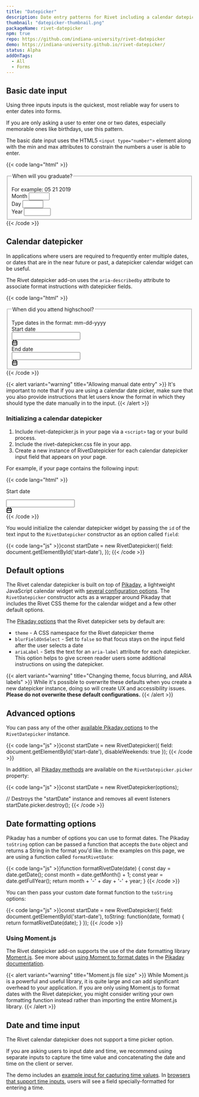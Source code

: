 ```yaml
---
title: "Datepicker"
description: Date entry patterns for Rivet including a calendar datepicker
thumbnail: "datepicker-thumbnail.png"
packageName: rivet-datepicker
npm: true
repo: https://github.com/indiana-university/rivet-datepicker
demo: https://indiana-university.github.io/rivet-datepicker/
status: Alpha
addOnTags:
  - All
  - Forms
---
```

## Basic date input
Using three inputs inputs is the quickest, most reliable way for users to enter dates into forms.

If you are only asking a user to enter one or two dates, especially memorable ones like birthdays, use this pattern.

The basic date input uses the HTML5 `<input type="number">` element along with the min and max attributes to constrain the numbers a user is able to enter.

{{< code lang="html" >}}<fieldset aria-describedby="grad-date-hint">
  <legend class="rvt-ts-18 rvt-text-bold">When will you graduate?</legend>
  <span class="rvt-ts-14" id="grad-date-hint">For example: 05 21 2019</span>
  <div class="rvt-date-input rvt-m-top-md">
    <div class="rvt-date-input__item">
      <label for="month">Month</label>
      <input type="number" min="1" max="12" id="month">
    </div>
    <div class="rvt-date-input__item">
      <label for="day">Day</label>
      <input type="number" min="1" max="31" id="day">
    </div>
    <div class="rvt-date-input__item rvt-date-input__item--year">
      <label for="year">Year</label>
      <input type="number" min="1900" max="2000" id="year">
    </div>
  </div>
</fieldset>
{{< /code >}}

## Calendar datepicker
In applications where users are required to frequently enter multiple dates, or dates that are in the near future or past, a datepicker calendar widget can be useful.

The Rivet datepicker add-on uses the `aria-describedby` attribute to associate format instructions with datepicker fields.

{{< code lang="html" >}}<fieldset aria-describedby="hs-date-hint">
  <legend class="rvt-ts-18 rvt-text-bold">When did you attend highschool?</legend>
  <span class="rvt-ts-14" id="hs-date-hint">Type dates in the format: mm-dd-yyyy</span>
  <div class="rvt-grid rvt-m-top-xl">
    <div class="rvt-grid__item-4-md-up">
      <div class="rvt-datepicker rvt-m-bottom-sm">
        <label for="start">Start date</label>
        <div class="rvt-datepicker__input" aria-hidden="true">
          <input autocomplete="off" type="text" id="start" aria-describedby="hs-date-hint">
          <div class="rvt-datepicker__icon">
            <svg xmlns="http://www.w3.org/2000/svg" width="16" height="16" viewBox="0 0 16 16">
              <path fill="currentColor" d="M12.29,2H12V1a1,1,0,0,0-2,0V2H6V1A1,1,0,0,0,4,1V2H3.71A2.78,2.78,0,0,0,1,4.83v7.33A2.78,2.78,0,0,0,3.71,15h8.57A2.78,2.78,0,0,0,15,12.17V4.83A2.78,2.78,0,0,0,12.29,2ZM3.71,4H4V5H6V4h4V5h2V4h.29a.78.78,0,0,1,.71.83V7H3V4.83A.78.78,0,0,1,3.71,4Zm8.57,9H3.71A.78.78,0,0,1,3,12.17V9H13v3.17A.78.78,0,0,1,12.29,13Z"/>
            </svg>
          </div>
        </div>
      </div>
    </div>
    <div class="rvt-grid__item-4-md-up">
      <div class="rvt-datepicker">
        <label for="end">End date</label>
        <div class="rvt-datepicker__input" aria-hidden="true">
          <input autocomplete="off" type="text" id="end" aria-describedby="hs-date-hint">
          <div class="rvt-datepicker__icon">
            <svg xmlns="http://www.w3.org/2000/svg" width="16" height="16" viewBox="0 0 16 16">
              <path fill="currentColor" d="M12.29,2H12V1a1,1,0,0,0-2,0V2H6V1A1,1,0,0,0,4,1V2H3.71A2.78,2.78,0,0,0,1,4.83v7.33A2.78,2.78,0,0,0,3.71,15h8.57A2.78,2.78,0,0,0,15,12.17V4.83A2.78,2.78,0,0,0,12.29,2ZM3.71,4H4V5H6V4h4V5h2V4h.29a.78.78,0,0,1,.71.83V7H3V4.83A.78.78,0,0,1,3.71,4Zm8.57,9H3.71A.78.78,0,0,1,3,12.17V9H13v3.17A.78.78,0,0,1,12.29,13Z"/>
            </svg>
          </div>
        </div>
      </div>
    </div>
  </div>
</fieldset>
{{< /code >}}

{{< alert variant="warning" title="Allowing manual date entry" >}}
It's important to note that if you are using a calendar date picker, make sure that you also provide instructions that let users know the format in which they should type the date manually in to the input.
{{< /alert >}}

### Initializing a calendar datepicker
1. Include rivet-datepicker.js in your page via a `<script>` tag or your build process.
2. Include the rivet-datepicker.css file in your app.
3. Create a new instance of RivetDatepicker for each calendar datepicker input field that appears on your page.

For example, if your page contains the following input:

{{< code lang="html" >}}<div class="rvt-date-picker">
  <label for="start">Start date</label>
  <div class="rvt-date-picker__input">
    <input type="text" id="start-date" aria-describedby="start-format">
    <div class="rvt-date-picker__icon" aria-hidden="true">
      <svg xmlns="http://www.w3.org/2000/svg" width="16" height="16" viewBox="0 0 16 16">
        <path fill="currentColor" d="M12.29,2H12V1a1,1,0,0,0-2,0V2H6V1A1,1,0,0,0,4,1V2H3.71A2.78,2.78,0,0,0,1,4.83v7.33A2.78,2.78,0,0,0,3.71,15h8.57A2.78,2.78,0,0,0,15,12.17V4.83A2.78,2.78,0,0,0,12.29,2ZM3.71,4H4V5H6V4h4V5h2V4h.29a.78.78,0,0,1,.71.83V7H3V4.83A.78.78,0,0,1,3.71,4Zm8.57,9H3.71A.78.78,0,0,1,3,12.17V9H13v3.17A.78.78,0,0,1,12.29,13Z"/>
      </svg>
    </div>
  </div>
</div>
{{< /code >}}

You would initialize the calendar datepicker widget by passing the `id` of the text input to the `RivetDatepicker` constructor as an option called `field`:

{{< code lang="js" >}}const startDate = new RivetDatepicker({
  field: document.getElementById('start-date'),
});
{{< /code >}}

## Default options
The Rivet calendar datepicker is built on top of [Pikaday](https://github.com/Pikaday/Pikaday), a lightweight JavaScript calendar widget with [several configuration options](https://github.com/Pikaday/Pikaday#configuration). The `RivetDatepicker` constructor acts as a wrapper around Pikaday that includes the Rivet CSS theme for the calendar widget and a few other default options.

The [Pikaday options](https://github.com/Pikaday/Pikaday#configuration) that the Rivet datepicker sets by default are:

* `theme` - A CSS namespace for the Rivet datepicker theme
* `blurFieldOnSelect` - Set to `false` so that focus stays on the input field after the user selects a date
* `ariaLabel` - Sets the text for an `aria-label` attribute for each datepicker. This option helps to give screen reader users some additional instructions on using the datepicker.

{{< alert variant="warning" title="Changing theme, focus blurring, and ARIA labels" >}}
While it's possible to overwrite these defaults when you create a new datepicker instance, doing so will create UX and accessibility issues. **Please do not overwrite these default configurations.**
{{< /alert >}}

## Advanced options
You can pass any of the other [available Pikaday options](https://github.com/Pikaday/Pikaday#configuration) to the `RivetDatepicker` instance.

{{< code lang="js" >}}const startDate = new RivetDatepicker({
  field: document.getElementById('start-date'),
  disableWeekends: true
});
{{< /code >}}

In addition, all [Pikaday methods](https://github.com/Pikaday/Pikaday#methods) are available on the `RivetDatepicker.picker` property:

{{< code lang="js" >}}const startDate = new RivetDatepicker(options);

// Destroys the "startDate" instance and removes all event listeners
startDate.picker.destroy();
{{< /code >}}

## Date formatting options
Pikaday has a number of options you can use to format dates. The Pikaday `toString` option can be passed a function that accepts the `Date` object and returns a String in the format you'd like. In the examples on this page, we are using a function called `formatRivetDate`:

{{< code lang="js" >}}function formatRivetDate(date) {
  const day = date.getDate();
  const month = date.getMonth() + 1;
  const year = date.getFullYear();
  return month + '-' + day + '-' + year;
}
{{< /code >}}

You can then pass your custom date format function to the `toString` options:

{{< code lang="js" >}}const startDate = new RivetDatepicker({
  field: document.getElementById('start-date'),
  toString: function(date, format) {
    return formatRivetDate(date);
  }
});
{{< /code >}}

### Using Moment.js
The Rivet datepicker add-on supports the use of the date formatting library [Moment.js](http://momentjs.com/). See more about [using Moment to format dates](https://github.com/Pikaday/Pikaday#formatting) in the [Pikaday documentation](https://github.com/Pikaday/Pikaday#formatting).

{{< alert variant="warning" title="Moment.js file size" >}}
While Moment.js is a powerful and useful library, it is quite large and can add significant overhead to your application. If you are only using Moment.js to format dates with the Rivet datepicker, you might consider writing your own formatting function instead rather than importing the entire Moment.js library.
{{< /alert >}}

## Date and time input
The Rivet calendar datepicker does not support a time picker option.

If you are asking users to input date and time, we recommend using separate inputs to capture the time value and concatenating the date and time on the client or server.

The demo includes an [example input for capturing time values](https://indiana-university.github.io/rivet-datepicker/#date-time-input). In [browsers that support time inputs](https://developer.mozilla.org/en-US/docs/Web/HTML/Element/input/time#Handling_browser_support), users will see a field specially-formatted for entering a time.
